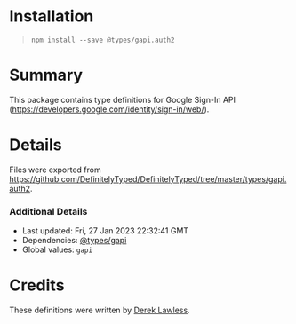 # Installation
> `npm install --save @types/gapi.auth2`

# Summary
This package contains type definitions for Google Sign-In API (https://developers.google.com/identity/sign-in/web/).

# Details
Files were exported from https://github.com/DefinitelyTyped/DefinitelyTyped/tree/master/types/gapi.auth2.

### Additional Details
 * Last updated: Fri, 27 Jan 2023 22:32:41 GMT
 * Dependencies: [@types/gapi](https://npmjs.com/package/@types/gapi)
 * Global values: `gapi`

# Credits
These definitions were written by [Derek Lawless](https://github.com/flawless2011).
